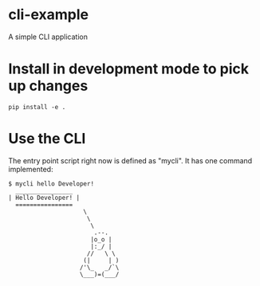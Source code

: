 # cli-example
A simple CLI application

# Install in development mode to pick up changes
```
pip install -e .
```

# Use the CLI
The entry point script right now is defined as "mycli". It has one command implemented:
```
$ mycli hello Developer!
  ________________
| Hello Developer! |
  ================
                     \
                      \
                       \
                        .--.
                       |o_o |
                       |:_/ |
                      //   \ \
                     (|     | )
                    /'\_   _/`\
                    \___)=(___/

```
